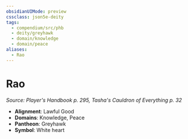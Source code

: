 ```yaml
---
obsidianUIMode: preview
cssclass: json5e-deity
tags:
  - compendium/src/phb
  - deity/greyhawk
  - domain/knowledge
  - domain/peace
aliases:
  - Rao
---
```

# Rao
*Source: Player's Handbook p. 295, Tasha's Cauldron of Everything p. 32* 

- **Alignment**: Lawful Good
- **Domains**: Knowledge, Peace
- **Pantheon**: Greyhawk
- **Symbol**: White heart